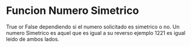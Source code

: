 <h1>Funcion Numero Simetrico </h1>

<p>
  True or False dependiendo si el numero solicitado es simetrico o no.
  Un numero Simetrico es aquel que es igual a su reverso ejemplo 1221 es igual leido de ambos lados.
</p>
